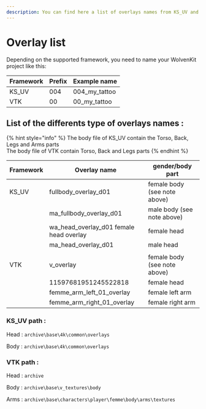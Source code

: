 ```yaml
---
description: You can find here a list of overlays names from KS_UV and VTK bodies mods
---
```


# Overlay list

Depending on the supported framework, you need to name your WolvenKit project like this:

| Framework | Prefix | Example name    |
| --------- | ------ | --------------- |
| KS\_UV    | 004    | 004\_my\_tattoo |
| VTK       | 00     | 00\_my\_tattoo  |

## **List of the differents type of overlays names :**&#x20;

{% hint style="info" %}
The body file of KS\_UV contain the Torso, Back, Legs and Arms parts\
The body file of VTK contain Torso, Back and Legs parts
{% endhint %}

| Framework | Overlay name                               | gender/body part              |
| --------- | ------------------------------------------ | ----------------------------- |
| KS\_UV    | fullbody\_overlay\_d01                     | female  body (see note above) |
|           | ma\_fullbody\_overlay\_d01                 | male  body (see note above)   |
|           | wa\_head\_overlay\_d01 female head overlay | female head                   |
|           | ma\_head\_overlay\_d01                     | male head                     |
|           |                                            |                               |
| VTK       | v\_overlay                                 | female body (see note above)  |
|           | 11597681951245522818                       | female head                   |
|           | femme\_arm\_left\_01\_overlay              | female left arm               |
|           | femme\_arm\_right\_01\_overlay             | female right arm              |

### KS\_UV path :&#x20;

Head : `archive\base\4k\common\overlays`

Body : `archive\base\4k\common\overlays`



### VTK path :&#x20;

Head : `archive`&#x20;

Body :  `archive\base\v_textures\body`

Arms : `archive\base\characters\player\femme\body\arms\textures`

